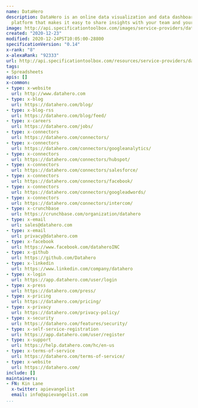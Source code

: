 ```yaml
---
name: DataHero
description: DataHero is an online data visualization and data dashboard software
  platform that makes it easy to share insights with your team and your clients.
image: http://api.specificationtoolbox.com/images/service-providers/datahero.jpg
created: "2020-12-23"
modified: 2020-12-24PST10:05:00-28800
specificationVersion: "0.14"
x-rank: "8"
x-alexaRank: "92333"
url: http://api.specificationtoolbox.com/resources/service-providers/datahero/
tags:
- Spreadsheets
apis: []
x-common:
- type: x-website
  url: http://www.datahero.com
- type: x-blog
  url: https://datahero.com/blog/
- type: x-blog-rss
  url: https://datahero.com/blog/feed/
- type: x-careers
  url: https://datahero.com/jobs/
- type: x-connectors
  url: https://datahero.com/connectors/
- type: x-connectors
  url: https://datahero.com/connectors/googleanalytics/
- type: x-connectors
  url: https://datahero.com/connectors/hubspot/
- type: x-connectors
  url: https://datahero.com/connectors/salesforce/
- type: x-connectors
  url: https://datahero.com/connectors/facebook/
- type: x-connectors
  url: https://datahero.com/connectors/googleadwords/
- type: x-connectors
  url: https://datahero.com/connectors/intercom/
- type: x-crunchbase
  url: https://crunchbase.com/organization/datahero
- type: x-email
  url: sales@datahero.com
- type: x-email
  url: privacy@datahero.com
- type: x-facebook
  url: https://www.facebook.com/dataheroINC
- type: x-github
  url: https://github.com/Datahero
- type: x-linkedin
  url: https://www.linkedin.com/company/datahero
- type: x-login
  url: https://app.datahero.com/user/login
- type: x-press
  url: https://datahero.com/press/
- type: x-pricing
  url: https://datahero.com/pricing/
- type: x-privacy
  url: https://datahero.com/privacy-policy/
- type: x-security
  url: https://datahero.com/features/security/
- type: x-self-service-registration
  url: https://app.datahero.com/user/register
- type: x-support
  url: https://help.datahero.com/hc/en-us
- type: x-terms-of-service
  url: https://datahero.com/terms-of-service/
- type: x-website
  url: https://datahero.com/
include: []
maintainers:
- FN: Kin Lane
  x-twitter: apievangelist
  email: info@apievangelist.com
...
```

